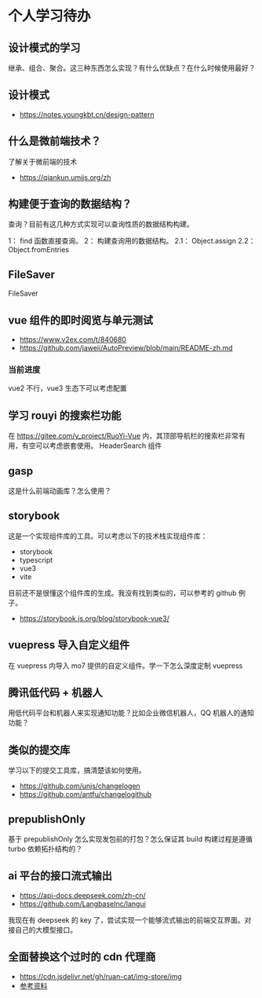 # 个人学习待办

## 设计模式的学习

继承、组合、聚合。这三种东西怎么实现？有什么优缺点？在什么时候使用最好？

## 设计模式

- https://notes.youngkbt.cn/design-pattern

## 什么是微前端技术？

了解关于微前端的技术

- https://qiankun.umijs.org/zh

## 构建便于查询的数据结构？

查询？目前有这几种方式实现可以查询性质的数据结构构建。

1： find 函数直接查询。
2： 构建查询用的数据结构。
2.1： Object.assign
2.2： Object.fromEntries

## FileSaver

FileSaver

## vue 组件的即时阅览与单元测试

- https://www.v2ex.com/t/840680
- https://github.com/jaweii/AutoPreview/blob/main/README-zh.md

### 当前进度

vue2 不行，vue3 生态下可以考虑配置

## 学习 rouyi 的搜索栏功能

在 https://gitee.com/y_project/RuoYi-Vue 内，其顶部导航栏的搜索栏非常有用，有空可以考虑嵌套使用。
HeaderSearch 组件

## gasp

这是什么前端动画库？怎么使用？

## storybook

这是一个实现组件库的工具。可以考虑以下的技术栈实现组件库：

- storybook
- typescript
- vue3
- vite

目前还不是很懂这个组件库的生成。我没有找到类似的，可以参考的 github 例子。

- https://storybook.js.org/blog/storybook-vue3/

## vuepress 导入自定义组件

在 vuepress 内导入 mo7 提供的自定义组件。学一下怎么深度定制 vuepress

## 腾讯低代码 + 机器人

用低代码平台和机器人来实现通知功能？比如企业微信机器人，QQ 机器人的通知功能？

## 类似的提交库

学习以下的提交工具库，搞清楚该如何使用。

- https://github.com/unjs/changelogen
- https://github.com/antfu/changelogithub

## prepublishOnly

基于 prepublishOnly 怎么实现发包前的打包？怎么保证其 build 构建过程是遵循 turbo 依赖拓扑结构的？

## ai 平台的接口流式输出

- https://api-docs.deepseek.com/zh-cn/
- https://github.com/LangbaseInc/langui

我现在有 deepseek 的 key 了，尝试实现一个能够流式输出的前端交互界面。对接自己的大模型接口。

## 全面替换这个过时的 cdn 代理商

- https://cdn.jsdelivr.net/gh/ruan-cat/img-store/img
- [参考资料](../posts/jsdelivr.md)
